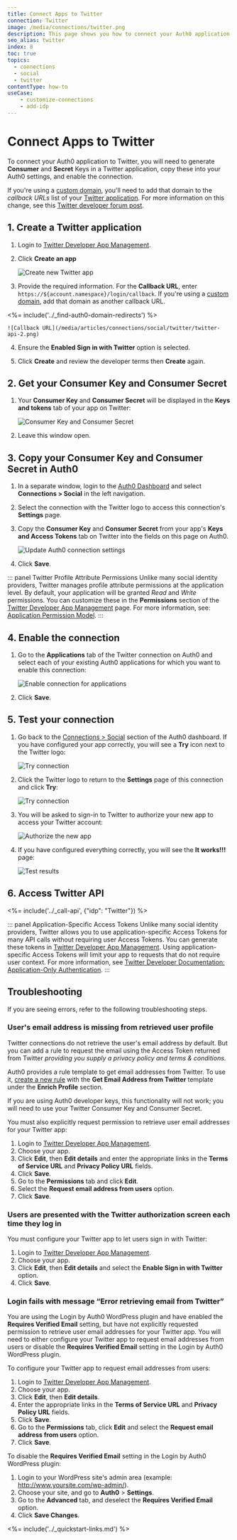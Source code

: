```yaml
---
title: Connect Apps to Twitter
connection: Twitter
image: /media/connections/twitter.png
description: This page shows you how to connect your Auth0 application to Twitter. You will need to generate keys, copy these into your Auth0 settings, and enable the connection.
seo_alias: twitter
index: 8
toc: true
topics:
  - connections
  - social
  - twitter
contentType: how-to
useCase:
    - customize-connections
    - add-idp
---
```


# Connect Apps to Twitter

To connect your Auth0 application to Twitter, you will need to generate **Consumer** and **Secret** Keys in a Twitter application, copy these into your Auth0 settings, and enable the connection.

If you're using a [custom domain](/custom-domains), you'll need to add that domain to the <dfn data-key="callback">callback URLs</dfn> list of your [Twitter application](https://developer.twitter.com/en/apps/create). For more information on this change, see this [Twitter developer forum post](https://twittercommunity.com/t/action-required-sign-in-with-twitter-users-must-whitelist-callback-urls/105342).

## 1. Create a Twitter application

1. Login to [Twitter Developer App Management](https://developer.twitter.com/en/apps).

2. Click **Create an app**

    ![Create new Twitter app](/media/articles/connections/social/twitter/twitter-api-1.png)

3. Provide the required information. For the **Callback URL**, enter `https://${account.namespace}/login/callback`. If you're using a [custom domain](/custom-domains), add that domain as another callback URL. 

<%= include('../_find-auth0-domain-redirects') %>

    ![Callback URL](/media/articles/connections/social/twitter/twitter-api-2.png)

4. Ensure the **Enabled Sign in with Twitter** option is selected. 

5. Click **Create** and review the developer terms then **Create** again.

## 2. Get your Consumer Key and Consumer Secret

1. Your **Consumer Key** and **Consumer Secret** will be displayed in the **Keys and tokens** tab of your app on Twitter:

    ![Consumer Key and Consumer Secret](/media/articles/connections/social/twitter/twitter-api-3.png)

2. Leave this window open.

## 3. Copy your Consumer Key and Consumer Secret in Auth0

1. In a separate window, login to the [Auth0 Dashboard](${manage_url}) and select **Connections > Social** in the left navigation.

2. Select the connection with the Twitter logo to access this connection's **Settings** page.

3. Copy the **Consumer Key** and **Consumer Secret** from your app's **Keys and Access Tokens** tab on Twitter into the fields on this page on Auth0.

    ![Update Auth0 connection settings](/media/articles/connections/social/twitter/twitter-api-4.png)

4. Click **Save**.

::: panel Twitter Profile Attribute Permissions
Unlike many social identity providers, Twitter manages profile attribute permissions at the application level. By default, your application will be granted *Read* and *Write* permissions. You can customize these in the **Permissions** section of the [Twitter Developer App Management](https://developer.twitter.com/en/apps) page. For more information, see: [Application Permission Model](https://dev.twitter.com/oauth/overview/application-permission-model).
:::

## 4. Enable the connection

1. Go to the **Applications** tab of the Twitter connection on Auth0 and select each of your existing Auth0 applications for which you want to enable this connection:

    ![Enable connection for applications](/media/articles/connections/social/twitter/twitter-api-5.png)

2. Click **Save**.

## 5. Test your connection

1. Go back to the [Connections > Social](${manage_url}/#/connections/social) section of the Auth0 dashboard. If you have configured your app correctly, you will see a **Try** icon next to the Twitter logo:

    ![Try connection](/media/articles/connections/social/twitter/twitter-api-6.png)

2. Click the Twitter logo to return to the **Settings** page of this connection and click **Try**:

    ![Try connection](/media/articles/connections/social/twitter/twitter-api-7.png)

3. You will be asked to sign-in to Twitter to authorize your new app to access your Twitter account:

    ![Authorize the new app](/media/articles/connections/social/twitter/twitter-api-8.png)

4. If you have configured everything correctly, you will see the **It works!!!** page:

    ![Test results](/media/articles/connections/social/twitter/twitter-api-9.png)

## 6. Access Twitter API

<%= include('../_call-api', {"idp": "Twitter"}) %>


::: panel Application-Specific Access Tokens
Unlike many social identity providers, Twitter allows you to use application-specific Access Tokens for many API calls without requiring user Access Tokens. You can generate these tokens in [Twitter Developer App Management](https://developer.twitter.com/en/apps). Using application-specific Access Tokens will limit your app to requests that do not require user context. For more information, see [Twitter Developer Documentation: Application-Only Authentication](https://developer.twitter.com/en/docs/basics/authentication/overview/application-only.html).
:::

## Troubleshooting

If you are seeing errors, refer to the following troubleshooting steps.

### User's email address is missing from retrieved user profile

Twitter connections do not retrieve the user's email address by default. But you can add a rule to request the email using the Access Token returned from Twitter *providing you supply a privacy policy and terms & conditions*.

Auth0 provides a rule template to get email addresses from Twitter. To use it, [create a new rule](${manage_url}/#/rules/create) with the **Get Email Address from Twitter** template under the **Enrich Profile** section.

If you are using Auth0 developer keys, this functionality will not work; you will need to use your Twitter Consumer Key and Consumer Secret.

You must also explicitly request permission to retrieve user email addresses for your Twitter app:

1. Login to [Twitter Developer App Management](https://developer.twitter.com/en/apps).
1. Choose your app.
1. Click **Edit**, then **Edit details** and enter the appropriate links in the **Terms of Service URL** and **Privacy Policy URL** fields.
1. Click **Save**.
1. Go to the **Permissions** tab and click **Edit**.
1. Select the **Request email address from users** option.
1. Click **Save**.


### Users are presented with the Twitter authorization screen each time they log in

You must configure your Twitter app to let users sign in with Twitter:

1. Login to [Twitter Developer App Management](https://developer.twitter.com/en/apps).
1. Choose your app.
1. Click **Edit**, then **Edit details** and select the **Enable Sign in with Twitter** option.
1. Click **Save**.


### Login fails with message “Error retrieving email from Twitter”

You are using the Login by Auth0 WordPress plugin and have enabled the **Requires Verified Email** setting, but have not explicitly requested permission to retrieve user email addresses for your Twitter app. You will need to either configure your Twitter app to request email addresses from users or disable the **Requires Verified Email** setting in the Login by Auth0 WordPress plugin.

To configure your Twitter app to request email addresses from users:

1. Login to [Twitter Developer App Management](https://developer.twitter.com/en/apps).
1. Choose your app.
1. Click **Edit**, then **Edit details**.
1. Enter the appropriate links in the **Terms of Service URL** and **Privacy Policy URL** fields.
1. Click **Save**.
1. Go to the **Permissions** tab, click **Edit** and select the **Request email address from users** option.
1. Click **Save**.

To disable the **Requires Verified Email** setting in the Login by Auth0 WordPress plugin:

1. Login to your WordPress site's admin area (example: http://www.yoursite.com/wp-admin/).
1. Choose your site, and go to **Auth0** > **Settings**.
1. Go to the **Advanced** tab, and deselect the **Requires Verified Email** option.
1. Click **Save Changes**.



<%= include('../_quickstart-links.md') %>
